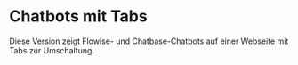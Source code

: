 # Chatbots mit Tabs

Diese Version zeigt Flowise- und Chatbase-Chatbots auf einer Webseite mit Tabs zur Umschaltung.